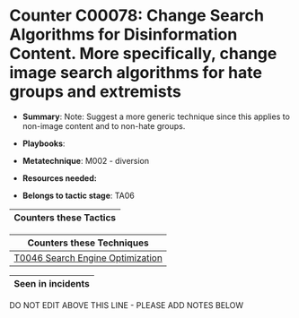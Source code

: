 # Counter C00078: Change Search Algorithms for Disinformation Content. More specifically, change image search algorithms for hate groups and extremists

* **Summary**: Note: Suggest a more generic technique since this applies to non-image content and to non-hate groups.

* **Playbooks**: 

* **Metatechnique**: M002 - diversion

* **Resources needed:** 

* **Belongs to tactic stage**: TA06


| Counters these Tactics |
| ---------------------- |



| Counters these Techniques |
| ------------------------- |
| [T0046 Search Engine Optimization](../techniques/T0046.md) |



| Seen in incidents |
| ----------------- |


DO NOT EDIT ABOVE THIS LINE - PLEASE ADD NOTES BELOW